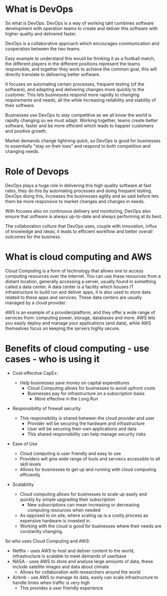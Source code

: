 
# What is DevOps

So what is DevOps. DevOps is a way of working taht combines software development with operation teams to create and deliver this software with higher quality and delivered faster.

DevOps is a collaborative approach which encourages communication and cooperation between the two teams.

Easy example to understand this would be thinking it as a football match, the different players in the different positions represent the teams responsible, and together they work to achieve the common goal, this will directly translate to delivering better software.

It focuses on automating certain processes, frequent testing (of the software), and adapting and delivering changes more quickly to the customer. This lets businesses respond more rapidly to changing requirements and needs,
all the while increasing reliability and stability of their software.

Businesses use DevOps to stay competitive as we all know the world is rapidly changing so we must adapt. Working together, teams create better software, faster and be more efficient which leads to happier customers and positive growth.

Market demands change lightning quick, so DevOps is good for businesses to essentially "stay on their toes" and respond to both competition and changing needs.

# Role of Devops

DevOps plays a huge role in delivering this high quality software at fast rates, they do this by automating processes and doing frequent testing. DevOps doing this, increases the businesses agility and as said before lets them be more responsive to market changes and changes in needs.

With focuses also on continuous delivery and monitoring, DevOps also ensure that software is always up-to-date and always performing at its best.

The collaboration culture that DevOps uses, couple with innovation, influx of knowledge and ideas, it leads to efficient workflow and better overall outcomes for the business.

# What is cloud computing and AWS

Cloud Computing is a form of technology that allows one to access computing resources over the internet.
You can use these resources from a distant location, generally accessing a server, usually found in something called a data center. A data center is a facility which houses IT infrastructure to build run and deliver apps, it is also used to store data related to these apps and services. These data centers are usually managed by a cloud provider.

AWS is an example of a provider/platform, and they offer a wide range of services from: computing power, storage, databases and more. AWS lets you easily deploy and manage your applications (and data), while AWS themselves focus on keeping the servers highly secure.

# Benefits of cloud computing - use cases - who is using it

* Cost-effective CapEx:
  * Help businesses save money on capital expenditures
    * Cloud Computing allows for businesses to avoid upfront costs
    * Businesses pay for infrastructure on a subscription basis
      * More effective in the Long Run
      
* Responsibility of firewall security
  * This responsibility is shared between the cloud provider and user
    * Provider will be securing the hardware and infrastructure
    * User will be securing their own applications and data
     * This shared responsibility can help manage security risks

* Ease of Use
  * Cloud computing is user friendly and easy to use
  * Providers will give wide range of tools and serviecs accessible to all skill levels
  * Allows for businesses to get up and running with cloud computing efficiently

* Scalability
  * Cloud computing allows for businesses to scale up easily and quickly by simple upgrading their subscription
    * New subscriptions can mean increasing or decreasing computing resources when needed
  * As opposed to on site, where scaling up is a costly process as expensive hardware is invested in.
  * Working with the cloud is good for businesses where their needs are constantly changing.


So who uses Cloud Computing and AWS:

* Netflix - uses AWS to host and deliver content to the world, infrastructure is scalable to meet demands of userbase
* NASA - uses AWS to store and analyse large amounts of data, these include satellite images and data about climate
  * Allows for collaboration with researchers around the world
* Airbnb - use AWS to manage its data, easily can scale infrastructure to handle times when traffic is very high
  * This provides a user friendly experience







